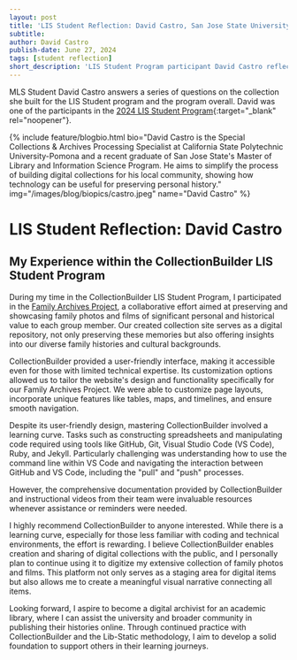 ```yaml
---
layout: post
title: 'LIS Student Reflection: David Castro, San Jose State University'
subtitle:
author: David Castro
publish-date: June 27, 2024
tags: [student reflection]
short_description: 'LIS Student Program participant David Castro reflects on his time in the LIS Student program and the collaborative Family Archive Project he and his team worked on.'
---
```


MLS Student David Castro answers a series of questions on the collection she built for the LIS Student program and the program overall. David was one of the participants in the [2024 LIS Student Program](/community/student-incentives.html){:target="_blank" rel="noopener"}. 

{% include feature/blogbio.html bio="David Castro is the 
Special Collections & Archives Processing Specialist at California State Polytechnic University-Pomona and a recent graduate of San Jose State's Master of Library and Information Science Program. He aims to simplify the process of building digital collections for his local community, showing how technology can be useful for preserving personal history." img="/images/blog/biopics/castro.jpeg" name="David Castro" %}



# LIS Student Reflection: David Castro


## My Experience within the CollectionBuilder LIS Student Program 

During my time in the CollectionBuilder LIS Student Program, I participated in the [Family Archives Project](https://collectionbuilder-lis.github.io/family-archive-project/), a collaborative effort aimed at preserving and showcasing family photos and films of significant personal and historical value to each group member. Our created collection site serves as a digital repository, not only preserving these memories but also offering insights into our diverse family histories and cultural backgrounds.

CollectionBuilder provided a user-friendly interface, making it accessible even for those with limited technical expertise. Its customization options allowed us to tailor the website's design and functionality specifically for our Family Archives Project. We were able to customize page layouts, incorporate unique features like tables, maps, and timelines, and ensure smooth navigation.

Despite its user-friendly design, mastering CollectionBuilder involved a learning curve. Tasks such as constructing spreadsheets and manipulating code required using tools like GitHub, Git, Visual Studio Code (VS Code), Ruby, and Jekyll. Particularly challenging was understanding how to use the command line within VS Code and navigating the interaction between GitHub and VS Code, including the "pull" and "push" processes.

However, the comprehensive documentation provided by CollectionBuilder and instructional videos from their team were invaluable resources whenever assistance or reminders were needed.

I highly recommend CollectionBuilder to anyone interested. While there is a learning curve, especially for those less familiar with coding and technical environments, the effort is rewarding. I believe CollectionBuilder enables creation and sharing of digital collections with the public, and I personally plan to continue using it to digitize my extensive collection of family photos and films. This platform not only serves as a staging area for digital items but also allows me to create a meaningful visual narrative connecting all items.

Looking forward, I aspire to become a digital archivist for an academic library, where I can assist the university and broader community in publishing their histories online. Through continued practice with CollectionBuilder and the Lib-Static methodology, I aim to develop a solid foundation to support others in their learning journeys.
